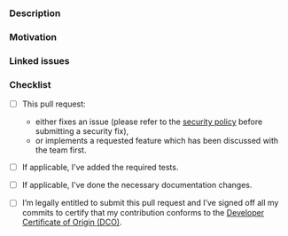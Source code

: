<!--
Please ensure you’ve carefully reviewed contribution guidelines before submitting a pull request.
-->

### Description

<!--
Describe what you pull request does.
-->

### Motivation

<!--
Explain why this pull request is necessary.
-->

### Linked issues

<!--
Reference related issues and feature requests (see https://docs.github.com/en/issues/tracking-your-work-with-issues/linking-a-pull-request-to-an-issue#linking-a-pull-request-to-an-issue-using-a-keyword).
-->

### Checklist

- [ ] This pull request:
  - either fixes an issue (please refer to the [security policy](../security/policy) before submitting a security fix),
  - or implements a requested feature which has been discussed with the team first.

- [ ] If applicable, I’ve added the required tests.

- [ ] If applicable, I’ve done the necessary documentation changes.

- [ ] I’m legally entitled to submit this pull request and I’ve signed off all my commits to certify that my contribution conforms to the [Developer Certificate of Origin (DCO)](https://developercertificate.org/).
